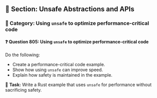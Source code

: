 ## 📘 Section: Unsafe Abstractions and APIs  
### 🔹 Category: Using `unsafe` to optimize performance-critical code  
#### ❓ Question 805: Using `unsafe` to optimize performance-critical code

Do the following:

- Create a performance-critical code example.
- Show how using `unsafe` can improve speed.
- Explain how safety is maintained in the example.

🔧 **Task:** Write a Rust example that uses `unsafe` for performance without sacrificing safety.
